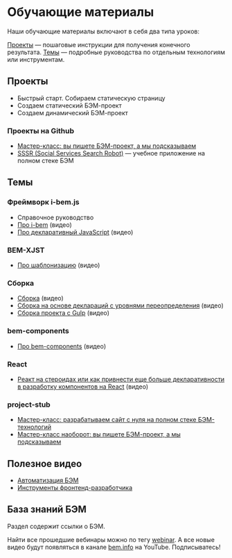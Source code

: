 # Обучающие материалы

Наши обучающие материалы включают в себя два типа уроков:

[Проекты](#Проекты) — пошаговые инструкции для получения конечного результата.
[Темы](#Темы) — подробные руководства по отдельным технологиям или инструментам. 

## Проекты

* Быстрый старт. Собираем статическую страницу
* Создаем статический БЭМ-проект
* Создаем динамический БЭМ-проект

### Проекты на Github
* [Мастер-класс: вы пишете БЭМ-проект, а мы подсказываем](https://github.com/bem/do-it-yourself-workshop)
* [SSSR (Social Services Search Robot)](https://github.com/bem/sssr) — учебное приложение на полном стеке БЭМ


## Темы
### Фреймворк i-bem.js
* Справочное руководство
* [Про i-bem](http://bit.ly/2wgtbaz) (видео)
* [Про декларативный JavaScript](https://ru.bem.info/forum/-696/) (видео)

### BEM-XJST
* [Про шаблонизацию](http://bit.ly/2uON7RG) (видео)


### Сборка
* [Сборка](https://ru.bem.info/forum/-686/) (видео)
* [Сборка на основе деклараций с уровнями переопределения](https://events.yandex.ru/lib/talks/3521/) (видео)
* [Сборка проекта с Gulp](http://bit.ly/2xarloh) (видео)


### bem-components
* [Про bem-components](http://bit.ly/2uXLKME) (видео)

### React
* [Реакт на стероидах или как привнести еще больше декларативности в разработку компонентов на React](https://www.youtube.com/watch?v=8oFEhdtOaZw) (видео)


### project-stub

* [Мастер-класс: разрабатываем сайт с нуля на полном стеке БЭМ-технологий](https://ru.bem.info/talks/bemup-minsk-2014/#Мастер-класс:-разрабатываем-сайт-с-нуля-на-полном-стеке-БЭМ-технологий-—-Жека-Константинов,-Дима-Белицкий-и-Слава-Аристов)
* [Мастер-класс наоборот: вы пишете БЭМ-проект, а мы подсказываем](https://ru.bem.info/talks/bemup-spb-2014/#Мастер-класс-наоборот:-вы-пишете-БЭМ-проект,-а-мы-подсказываем-—-Евгений-Константинов,-Дима-Белицкий,-Яндекс)

## Полезное видео

* [Автоматизация БЭМ](https://www.youtube.com/watch?v=-un-YYgU6Pg)
* [Инструменты фронтенд-разработчика](https://ru.bem.info/talks/bemup-moscow-2014/#Инструменты-фронтенд-разработчика-—-Владимир-Гриненко)


## База знаний БЭМ
Раздел содержит ссылки о БЭМ. 

Найти все прошедшие вебинары можно по тегу [webinar](https://ru.bem.info/forum/?labels=webinar).
А все новые видео будут появляться в канале [bem.info](http://bit.ly/BEM-video) на YouTube. Подписыватесь!
